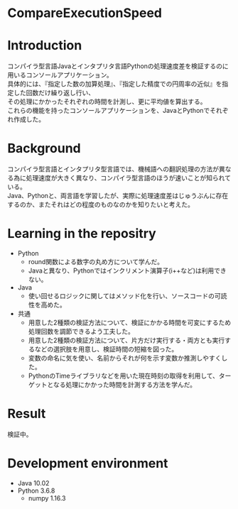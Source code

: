 # CompareExecutionSpeed

# Introduction
コンパイラ型言語Javaとインタプリタ言語Pythonの処理速度差を検証するのに用いるコンソールアプリケーション。<br>
具体的には、『指定した数の加算処理』、『指定した精度での円周率の近似』を指定した回数だけ繰り返し行い、<br>
その処理にかかったそれぞれの時間を計測し、更に平均値を算出する。<br>
これらの機能を持ったコンソールアプリケーションを、JavaとPythonでそれぞれ作成した。<br>


# Background
コンパイラ型言語とインタプリタ型言語では、機械語への翻訳処理の方法が異なる為に処理速度が大きく異なり、コンパイラ型言語のほうが速いことが知られている。<br>
Java、Pythonと、両言語を学習したが、実際に処理速度差はじゅうぶんに存在するのか、またそれはどの程度のものなのかを知りたいと考えた。

# Learning in the repositry

- Python
  - round関数による数字の丸め方について学んだ。
  - Javaと異なり、Pythonではインクリメント演算子(i++など)は利用できない。
- Java
  - 使い回せるロジックに関してはメソッド化を行い、ソースコードの可読性を高めた。
- 共通
  - 用意した2種類の検証方法について、検証にかかる時間を可変にするため処理回数を調節できるよう工夫した。
  - 用意した2種類の検証方法について、片方だけ実行する・両方とも実行するなどの選択肢を用意し、検証時間の短縮を図った。
  - 変数の命名に気を使い、名前からそれが何を示す変数か推測しやすくした。
  - PythonのTimeライブラリなどを用いた現在時刻の取得を利用して、ターゲットとなる処理にかかった時間を計測する方法を学んだ。

# Result
検証中。

# Development environment
- Java 10.02
- Python 3.6.8
  - numpy 1.16.3
  
  
